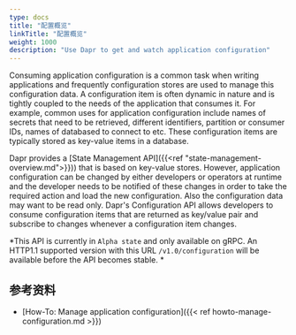 ```yaml
---
type: docs
title: "配置概览"
linkTitle: "配置概览"
weight: 1000
description: "Use Dapr to get and watch application configuration"
---
```


Consuming application configuration is a common task when writing applications and frequently configuration stores are used to manage this configuration data. A configuration item is often dynamic in nature and is tightly coupled to the needs of the application that consumes it. For example, common uses for application configuration include names of secrets that need to be retrieved, different identifiers, partition or consumer IDs, names of databased to connect to etc. These configuration items are typically stored as key-value items in a database.

Dapr provides a [State Management API]({{<ref "state-management-overview.md">}})) that is based on key-value stores. However, application configuration can be changed by either developers or operators at runtime and the developer needs to be notified of these changes in order to take the required action and load the new configuration. Also the configuration data may want to be read only. Dapr's Configuration API allows developers to consume configuration items that are returned as key/value pair and subscribe to changes whenever a configuration item changes.

*This API is currently in `Alpha state` and only available on gRPC. An HTTP1.1 supported version with this URL `/v1.0/configuration` will be available before the API becomes stable. *

## 参考资料

- [How-To: Manage application configuration]({{< ref howto-manage-configuration.md >}})

